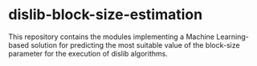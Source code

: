 # dislib-block-size-estimation
This repository contains the modules implementing a Machine Learning-based solution for predicting the most suitable value of the block-size parameter for the execution of dislib algorithms.

